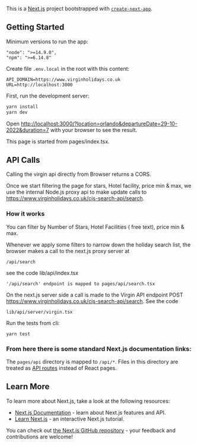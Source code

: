 This is a [Next.js](https://nextjs.org/) project bootstrapped with [`create-next-app`](https://github.com/vercel/next.js/tree/canary/packages/create-next-app).

## Getting Started

Minimum versions to run the app:
```
"node": ">=14.9.0",
"npm": ">=6.14.8"
```

Create file `.env.local` in the root with this content:
```
API_DOMAIN=https://www.virginholidays.co.uk
URL=http://localhost:3000
```


First, run the development server:


```bash
yarn install
yarn dev
```

Open [http://localhost:3000/?location=orlando&departureDate=29-10-2022&duration=7](http://localhost:3000/?location=orlando&departureDate=29-10-2022) with your browser to see the result.

This page is started from pages/index.tsx.

## API Calls 

Calling the virgin api directly from Browser returns a CORS.

Once we start filtering the page for stars, Hotel facility, price min & max, we use the internal Node.js proxy api to make update calls to https://www.virginholidays.co.uk/cjs-search-api/search.

### How it works
You can filter by Number of Stars, Hotel Facilities ( free text), price min & max.

Whenever we apply some filters to narrow down the holiday search list, the browser makes a call to the next.js proxy server at

```
/api/search
```
see the code lib/api/index.tsx
```
'/api/search' endpoint is mapped to pages/api/search.tsx
```

On the next.js server side a call is made to the Virgin API endpoint POST https://www.virginholidays.co.uk/cjs-search-api/search. 
See the code
```
lib/api/server/virgin.tsx
```

Run the tests from cli:
```
yarn test
```



### From here there is some standard Next.js documentation links:

The `pages/api` directory is mapped to `/api/*`. Files in this directory are treated as [API routes](https://nextjs.org/docs/api-routes/introduction) instead of React pages.

## Learn More

To learn more about Next.js, take a look at the following resources:

- [Next.js Documentation](https://nextjs.org/docs) - learn about Next.js features and API.
- [Learn Next.js](https://nextjs.org/learn) - an interactive Next.js tutorial.

You can check out [the Next.js GitHub repository](https://github.com/vercel/next.js/) - your feedback and contributions are welcome!